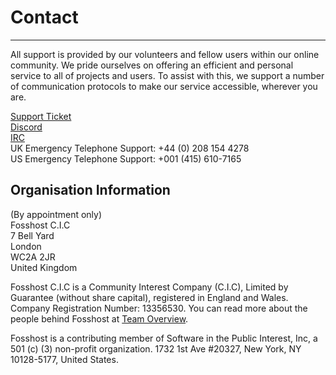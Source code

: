 # Contact
---

All support is provided by our volunteers and fellow users within our online community. We pride ourselves on offering an efficient and personal service to all of projects and users. To assist with this, we support a number of communication protocols to make our service accessible, wherever you are.

[Support Ticket](https://support.fossho.st)     
[Discord](https://discord.gg/8MfNdGK)   
[IRC](https://web.libera.chat/#fosshost)      
UK Emergency Telephone Support: +44 (0) 208 154 4278   
US Emergency Telephone Support: +001 (415) 610-7165

## Organisation Information

(By appointment only)  
Fosshost C.I.C  
7 Bell Yard  
London  
WC2A 2JR  
United Kingdom  

Fosshost C.I.C is a Community Interest Company (C.I.C), Limited by Guarantee (without share capital), registered in England and Wales.  Company Registration Number: 13356530.  You can read more about the people behind Fosshost at [Team Overview](https://docs.fosshost.org/en/home/team).

Fosshost is a contributing member of Software in the Public Interest, Inc, a 501 (c) (3) non-profit organization. 1732 1st Ave #20327, New York, NY 10128-5177, United States.

